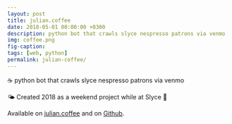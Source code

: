 ```yaml
---
layout: post
title: julian.coffee
date: 2018-05-01 00:00:00 +0300
description: python bot that crawls slyce nespresso patrons via venmo
img: coffee.png
fig-caption: 
tags: [web, python]
permalink: julian-coffee/
---
```


☕ python bot that crawls slyce nespresso patrons via venmo

🌤 Created 2018 as a weekend project while at Slyce 💪

Available on <i class="fa fa-coffee" aria-hidden="true"></i> <a href="http://julian.coffee/">julian.coffee</a> and on <i class="fa fa-github" aria-hidden="true"></i> <a href="https://insanj.github.io/julian.coffee/">Github</a>.
